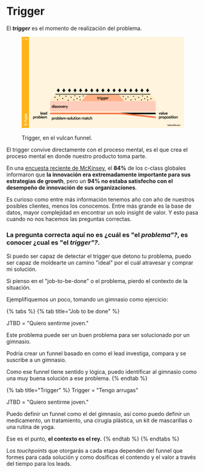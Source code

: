 # Trigger

El _**trigger**_ es el momento de realización del problema.

<figure><img src="../.gitbook/assets/trigger.png" alt=""><figcaption><p>Trigger, en el vulcan funnel.</p></figcaption></figure>

El trigger convive directamente con el proceso mental, es el que crea el proceso mental en donde nuestro producto toma parte.

En una [encuesta reciente de McKinsey](https://hbr.org/2016/09/know-your-customers-jobs-to-be-done), el **84%** de los c-class globales informaron que **la innovación era extremadamente importante para sus estrategias de growth**, pero un **94% no estaba satisfecho con el desempeño de innovación de sus organizaciones**.

Es curioso como entre más información tenemos año con año de nuestros posibles clientes, menos los conocemos. Entre más grande es la base de datos, mayor complejidad en encontrar un solo insight de valor. Y esto pasa cuando no nos hacemos las preguntas correctas.

### La pregunta correcta aquí **no es** ¿cuál es "el _**problema"?**_, **es** conocer ¿cual es "el _**trigger"?**_. <a href="#pregunta-correcta" id="pregunta-correcta"></a>

Si puedo ser capaz de detectar el trigger que detono tu problema, puedo ser capaz de moldearte un camino "ideal" por el cuál atravesar y comprar mi solución.

Si pienso en el "job-to-be-done" o el problema, pierdo el contexto de la situación.

Ejemplifiquemos un poco, tomando un gimnasio como ejercicio:

{% tabs %}
{% tab title="Job to be done" %}


JTBD = "Quiero sentirme joven."



Este problema puede ser un buen problema para ser solucionado por un gimnasio.

Podría crear un funnel basado en como el lead investiga, compara y se suscribe a un gimnasio.



Como ese funnel tiene sentido y lógica, puedo identificar al gimnasio como una muy buena solución a ese problema.
{% endtab %}

{% tab title="Trigger" %}
Trigger = "Tengo arrugas"

JTBD = "Quiero sentirme joven."



Puedo definir un funnel como el del gimnasio, así como puedo definir un medicamento, un tratamiento, una cirugía plástica, un kit de mascarillas o una rutina de yoga.



Ese es el punto, **el contexto es el rey.**
{% endtab %}
{% endtabs %}

Los _touchpoints_ que otorgarás a cada etapa dependen del funnel que formes para cada solución y como dosificas el contendo y el valor a través del tiempo para los leads.

